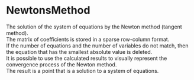 # NewtonsMethod
The solution of the system of equations by the Newton method (tangent method).<br>
The matrix of coefficients is stored in a sparse row-column format.<br>
If the number of equations and the number of variables do not match, then the equation that has the smallest absolute value is deleted.<br>
It is possible to use the calculated results to visually represent the convergence process of the Newton method.<br>
The result is a point that is a solution to a system of equations.